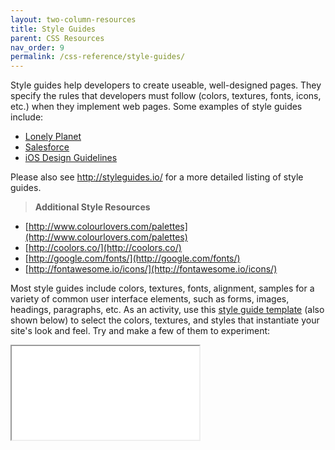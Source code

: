 ```yaml
---
layout: two-column-resources
title: Style Guides
parent: CSS Resources
nav_order: 9
permalink: /css-reference/style-guides/
---
```



Style guides help developers to create useable, well-designed pages. They specify the rules that developers must follow (colors, textures, fonts, icons, etc.) when they implement web pages. Some examples of style guides include:
* [Lonely Planet](http://rizzo.lonelyplanet.com/styleguide/design-elements/colours)
* [Salesforce](https://www.lightningdesignsystem.com/guidelines/overview/)
* [iOS Design Guidelines](http://ivomynttinen.com/blog/ios-design-guidelines)

Please also see http://styleguides.io/ for a more detailed listing of style guides.

> **Additional Style Resources**
* [http://www.colourlovers.com/palettes](http://www.colourlovers.com/palettes)
* [http://coolors.co/](http://coolors.co/)
* [http://google.com/fonts/](http://google.com/fonts/)
* [http://fontawesome.io/icons/](http://fontawesome.io/icons/)

Most style guides include colors, textures, fonts, alignment, samples for a variety of common user interface elements, such as forms, images, headings, paragraphs, etc. As an activity, use this [style guide template](http://codepen.io/vanwars/pen/gMgZoE?editors=1100) (also shown below) to select the colors, textures, and styles that instantiate your site's look and feel. Try and make a few of them to experiment:

<iframe src="//codepen.io/vanwars/embed/gMgZoE/?theme-id=18654&default-tab=html,result" allowfullscreen="true" class="codepen-frame"></iframe>
